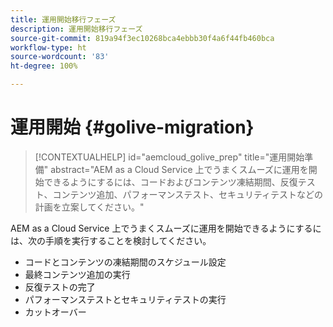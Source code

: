 ```yaml
---
title: 運用開始移行フェーズ
description: 運用開始移行フェーズ
source-git-commit: 819a94f3ec10268bca4ebbb30f4a6f44fb460bca
workflow-type: ht
source-wordcount: '83'
ht-degree: 100%

---
```



# 運用開始 {#golive-migration}

>[!CONTEXTUALHELP]
>id="aemcloud_golive_prep"
>title="運用開始準備"
>abstract="AEM as a Cloud Service 上でうまくスムーズに運用を開始できるようにするには、コードおよびコンテンツ凍結期間、反復テスト、コンテンツ追加、パフォーマンステスト、セキュリティテストなどの計画を立案してください。"

AEM as a Cloud Service 上でうまくスムーズに運用を開始できるようにするには、次の手順を実行することを検討してください。

* コードとコンテンツの凍結期間のスケジュール設定
* 最終コンテンツ追加の実行
* 反復テストの完了
* パフォーマンステストとセキュリティテストの実行
* カットオーバー
